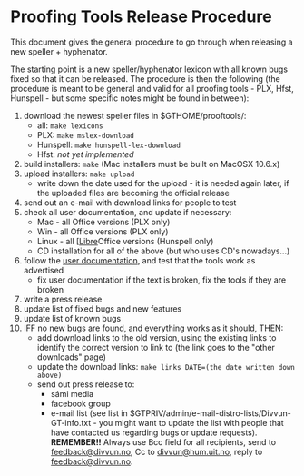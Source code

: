 # Proofing Tools Release Procedure

This document gives the general procedure to go through when releasing a new speller + hyphenator.

The starting point is a new speller/hyphenator lexicon with all known bugs fixed so that it can be released. The procedure is then the following (the procedure is meant to be general and valid for all proofing tools - PLX, Hfst, Hunspell - but some specific notes might be found in between):

1. download the newest speller files in $GTHOME/prooftools/:
    - all: `make lexicons`
    - PLX: `make mslex-download`
    - Hunspell: `make hunspell-lex-download`
    - Hfst: *not yet implemented*
1. build installers: `make` (Mac installers must be built on MacOSX 10.6.x)
1. upload installers: `make upload`
    - write down the date used for the upload - it is needed again later, if the
   uploaded files are becoming the official release
1. send out an e-mail with download links for people to test
1. check all user documentation, and update if necessary:
    - Mac - all Office versions (PLX only)
    - Win - all Office versions (PLX only)
    - Linux - all [[Libre](Open)Office versions (Hunspell only)
    - CD installation for all of the above (but who uses CD's nowadays...)
1. follow the [user documentation](http://divvun.no/), and test that the tools work as advertised
    - fix user documentation if the text is broken, fix the tools if they are
   broken
1. write a press release
1. update list of fixed bugs and new features
1. update list of known bugs
1. IFF no new bugs are found, and everything works as it should, THEN:
    - add download links to the old version, using the existing links to identify
   the correct version to link to (the link goes to the "other downloads" page)
    - update the download links: `make links DATE=(the date written down above)`
    - send out press release to:
        - sámi media
        - facebook group
        - e-mail list (see list in
    $GTPRIV/admin/e-mail-distro-lists/Divvun-GT-info.txt - you might want to
    update the list with people that have contacted us regarding bugs or update
    requests). **REMEMBER!!** Always use Bcc field for all recipients, send to
    feedback@divvun.no, Cc to divvun@hum.uit.no, reply to feedback@divvun.no.
